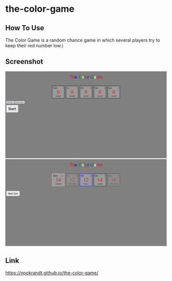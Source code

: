 # the-color-game

## How To Use

The Color Game is a random chance game in which several players try to keep their red number low.)

## Screenshot

![screenshot of the game start](./assets/Screenshot%202023-06-09%20at%2014-29-47%20The%20Color%20Game.png)
![screenshot of the game in progress](./assets/Screenshot%202023-06-09%20at%2014-32-26%20The%20Color%20Game.png)

## Link

 https://npokrandt.github.io/the-color-game/
